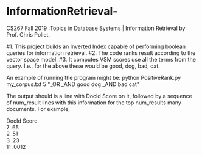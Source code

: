 # InformationRetrieval-
CS267 Fall 2019 :Topics in Database Systems | Information Retrieval by Prof. Chris Pollet.


#1. This project builds an Inverted Index capable of performing boolean queries for information retrieval.
#2. The code ranks result according to the vector space model. 
#3. It computes VSM scores use all the terms from the query. I.e., for the above these would be good, dog, bad, cat.


An example of running the program might be:
python PositiveRank.py my_corpus.txt 5 "_OR _AND good dog _AND bad cat"

The output should is a line with DocId Score on it, followed by a sequence of num_result lines with this information for the top num_results many documents.
For example,

DocId Score  
  7   .65   
  2   .51  
  3   .23   
 11  .0012  

